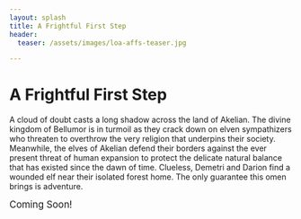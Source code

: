 ```yaml
---
layout: splash
title: A Frightful First Step
header:
  teaser: /assets/images/loa-affs-teaser.jpg

---
```


# A Frightful First Step

A cloud of doubt casts a long shadow across the land of Akelian. The divine kingdom of Bellumor is in turmoil as they crack down on elven sympathizers who threaten to overthrow the very religion that underpins their society. Meanwhile, the elves of Akelian defend their borders against the ever present threat of human expansion to protect the delicate natural balance that has existed since the dawn of time. Clueless, Demetri and Darion find a wounded elf near their isolated forest home. The only guarantee this omen brings is adventure.

<big>Coming Soon!</big>
